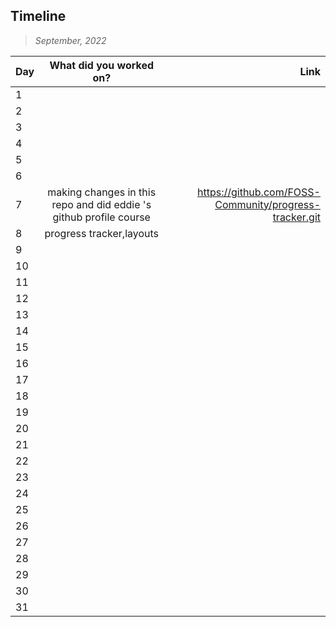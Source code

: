## Timeline

> *September, 2022*

|Day|What did you worked on?|Link|
|:---|:---:|---:|
|1|||
|2|||
|3|||
|4|||
|5|||
|6|||
|7|making changes in this repo and did eddie 's github profile course|https://github.com/FOSS-Community/progress-tracker.git|
|8|progress tracker,layouts||
|9|||
|10|||
|11|||
|12|||
|13|||
|14|||
|15|||
|16|||
|17|||
|18|||
|19|||
|20|||
|21|||
|22|||
|23|||
|24|||
|25|||
|26|||
|27|||
|28|||
|29|||
|30|||
|31|||
